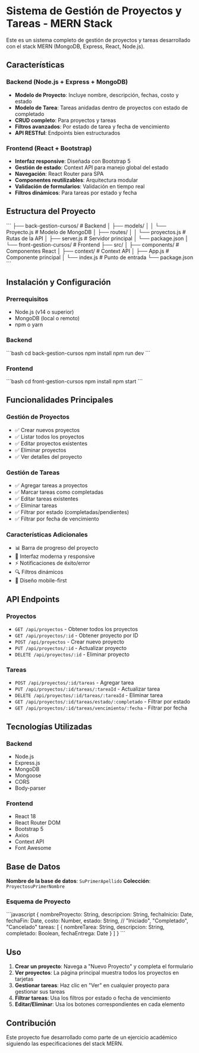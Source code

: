 # Sistema de Gestión de Proyectos y Tareas - MERN Stack

Este es un sistema completo de gestión de proyectos y tareas desarrollado con el stack MERN (MongoDB, Express, React, Node.js).

## Características

### Backend (Node.js + Express + MongoDB)
- **Modelo de Proyecto**: Incluye nombre, descripción, fechas, costo y estado
- **Modelo de Tarea**: Tareas anidadas dentro de proyectos con estado de completado
- **CRUD completo**: Para proyectos y tareas
- **Filtros avanzados**: Por estado de tarea y fecha de vencimiento
- **API RESTful**: Endpoints bien estructurados

### Frontend (React + Bootstrap)
- **Interfaz responsive**: Diseñada con Bootstrap 5
- **Gestión de estado**: Context API para manejo global del estado
- **Navegación**: React Router para SPA
- **Componentes reutilizables**: Arquitectura modular
- **Validación de formularios**: Validación en tiempo real
- **Filtros dinámicos**: Para tareas por estado y fecha

## Estructura del Proyecto

\`\`\`
├── back-gestion-cursos/          # Backend
│   ├── models/
│   │   └── Proyecto.js           # Modelo de MongoDB
│   ├── routes/
│   │   └── proyectos.js          # Rutas de la API
│   ├── server.js                 # Servidor principal
│   └── package.json
│
└── front-gestion-cursos/         # Frontend
    ├── src/
    │   ├── components/           # Componentes React
    │   ├── context/              # Context API
    │   ├── App.js               # Componente principal
    │   └── index.js             # Punto de entrada
    └── package.json
\`\`\`

## Instalación y Configuración

### Prerrequisitos
- Node.js (v14 o superior)
- MongoDB (local o remoto)
- npm o yarn

### Backend
\`\`\`bash
cd back-gestion-cursos
npm install
npm run dev
\`\`\`

### Frontend
\`\`\`bash
cd front-gestion-cursos
npm install
npm start
\`\`\`

## Funcionalidades Principales

### Gestión de Proyectos
- ✅ Crear nuevos proyectos
- ✅ Listar todos los proyectos
- ✅ Editar proyectos existentes
- ✅ Eliminar proyectos
- ✅ Ver detalles del proyecto

### Gestión de Tareas
- ✅ Agregar tareas a proyectos
- ✅ Marcar tareas como completadas
- ✅ Editar tareas existentes
- ✅ Eliminar tareas
- ✅ Filtrar por estado (completadas/pendientes)
- ✅ Filtrar por fecha de vencimiento

### Características Adicionales
- 📊 Barra de progreso del proyecto
- 🎨 Interfaz moderna y responsive
- ⚡ Notificaciones de éxito/error
- 🔍 Filtros dinámicos
- 📱 Diseño mobile-first

## API Endpoints

### Proyectos
- `GET /api/proyectos` - Obtener todos los proyectos
- `GET /api/proyectos/:id` - Obtener proyecto por ID
- `POST /api/proyectos` - Crear nuevo proyecto
- `PUT /api/proyectos/:id` - Actualizar proyecto
- `DELETE /api/proyectos/:id` - Eliminar proyecto

### Tareas
- `POST /api/proyectos/:id/tareas` - Agregar tarea
- `PUT /api/proyectos/:id/tareas/:tareaId` - Actualizar tarea
- `DELETE /api/proyectos/:id/tareas/:tareaId` - Eliminar tarea
- `GET /api/proyectos/:id/tareas/estado/:completado` - Filtrar por estado
- `GET /api/proyectos/:id/tareas/vencimiento/:fecha` - Filtrar por fecha

## Tecnologías Utilizadas

### Backend
- Node.js
- Express.js
- MongoDB
- Mongoose
- CORS
- Body-parser

### Frontend
- React 18
- React Router DOM
- Bootstrap 5
- Axios
- Context API
- Font Awesome

## Base de Datos

**Nombre de la base de datos**: `SuPrimerApellido`
**Colección**: `ProyectosuPrimerNombre`

### Esquema de Proyecto
\`\`\`javascript
{
  nombreProyecto: String,
  descripcion: String,
  fechaInicio: Date,
  fechaFin: Date,
  costo: Number,
  estado: String, // "Iniciado", "Completado", "Cancelado"
  tareas: [
    {
      nombreTarea: String,
      descripcion: String,
      completado: Boolean,
      fechaEntrega: Date
    }
  ]
}
\`\`\`

## Uso

1. **Crear un proyecto**: Navega a "Nuevo Proyecto" y completa el formulario
2. **Ver proyectos**: La página principal muestra todos los proyectos en tarjetas
3. **Gestionar tareas**: Haz clic en "Ver" en cualquier proyecto para gestionar sus tareas
4. **Filtrar tareas**: Usa los filtros por estado o fecha de vencimiento
5. **Editar/Eliminar**: Usa los botones correspondientes en cada elemento

## Contribución

Este proyecto fue desarrollado como parte de un ejercicio académico siguiendo las especificaciones del stack MERN.
